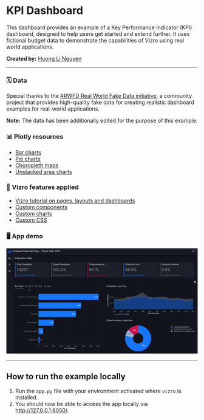# KPI Dashboard

This dashboard provides an example of a Key Performance Indicator (KPI) dashboard, designed to help users get started
and extend further. It uses fictional budget data to demonstrate the capabilities of Vizro using real world applications.

**Created by:** [Huong Li Nguyen](https://github.com/huong-li-nguyen)

---

### 🗓️ Data

Special thanks to the [#RWFD Real World Fake Data initiative](https://data.world/markbradbourne/rwfd-real-world-fake-data), a community project that
provides high-quality fake data for creating realistic dashboard examples for real-world applications.

**Note:** The data has been additionally edited for the purpose of this example.

### 📊 Plotly resources

- [Bar charts](https://plotly.com/python/bar-charts/)
- [Pie charts](https://plotly.com/python/pie-charts/)
- [Choropleth maps](https://plotly.com/python/choropleth-maps/)
- [Unstacked area charts](https://plotly.com/python/filled-area-plots/)

### 🚀 Vizro features applied

- [Vizro tutorial on pages, layouts and dashboards](https://vizro.readthedocs.io/en/stable/pages/tutorials/explore-components/)
- [Custom components](https://vizro.readthedocs.io/en/stable/pages/user-guides/custom-components/)
- [Custom charts](https://vizro.readthedocs.io/en/stable/pages/user-guides/custom-charts/)
- [Custom CSS](https://vizro.readthedocs.io/en/stable/pages/user-guides/assets/)

### 🖥️ App demo

<img src="./images/kpi-dashboard.gif" alt="Gif to KPI dashboard" width="800">

---

## How to run the example locally

1. Run the `app.py` file with your environment activated where `vizro` is installed.
2. You should now be able to access the app locally via http://127.0.0.1:8050/.

